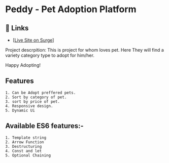 # Peddy - Pet Adoption Platform

## 🔗 Links
- [[Live Site on Surge](http://b10-a6-mazid-farabi.surge.sh)]


Project descrpition: This is project for whom loves pet. Here They will find a variety category type to adopt for him/her. 

Happy Adopting!

## Features

    1. Can be Adopt preffered pets.
    2. Sort by category of pet.
    3. sort by price of pet.
    4. Responsive design.
    5. Dynamic Ui


## Available ES6 features:-

    1. Template string
    2. Arrow Function
    3. Destructuring
    4. Const and let
    5. Optional Chaining
